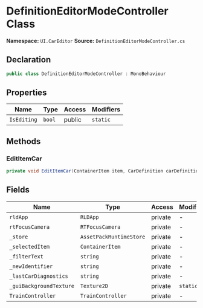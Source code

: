 # DefinitionEditorModeController Class

**Namespace:** `UI.CarEditor`
**Source:** `DefinitionEditorModeController.cs`

## Declaration

```csharp
public class DefinitionEditorModeController : MonoBehaviour
```

## Properties

| Name | Type | Access | Modifiers |
|------|------|--------|-----------|
| `IsEditing` | `bool` | public | `static` |

## Methods

### EditItemCar

```csharp
private void EditItemCar(ContainerItem item, CarDefinition carDefinition, out string carId)
```

## Fields

| Name | Type | Access | Modifiers |
|------|------|--------|-----------|
| `rldApp` | `RLDApp` | private | - |
| `rtFocusCamera` | `RTFocusCamera` | private | - |
| `_store` | `AssetPackRuntimeStore` | private | - |
| `_selectedItem` | `ContainerItem` | private | - |
| `_filterText` | `string` | private | - |
| `_newIdentifier` | `string` | private | - |
| `_lastCarDiagnostics` | `string` | private | - |
| `_guiBackgroundTexture` | `Texture2D` | private | `static` |
| `TrainController` | `TrainController` | private | - |


